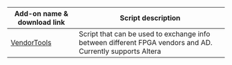 Add-on name & download link | Script description
--- | ---
[VendorTools](https://minhaskamal.github.io/DownGit/#/home?url=https://github.com/Altium-Designer-addons/scripts-libraries/tree/master/Scripts+-+FPGA/VendorTools) | Script that can be used to exchange info between different FPGA vendors and AD. Currently supports Altera
